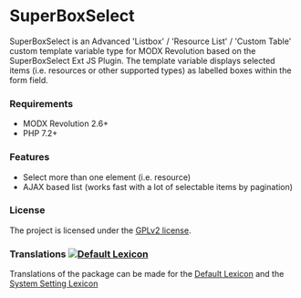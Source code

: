 # SuperBoxSelect

SuperBoxSelect is an Advanced 'Listbox' / 'Resource List' / 'Custom Table'
custom template variable type for MODX Revolution based on the SuperBoxSelect Ext JS
Plugin. The template variable displays selected items (i.e. resources or other
supported types) as labelled boxes within the form field.

### Requirements

* MODX Revolution 2.6+
* PHP 7.2+

### Features

* Select more than one element (i.e. resource)
* AJAX based list (works fast with a lot of selectable items by pagination)

### License

The project is licensed under the [GPLv2 license](https://github.com/Jako/SuperBoxSelect/LICENSE.md).

### Translations [![Default Lexicon](https://hosted.weblate.org/widget/modx-extras/superboxselect/standard/svg-badge.svg)](https://hosted.weblate.org/projects/modx-extras/superboxselect/)

Translations of the package can be made for the [Default Lexicon](https://hosted.weblate.org/projects/modx-extras/superboxselect/standard/) and the [System Setting Lexicon](https://hosted.weblate.org/projects/modx-extras/superboxselect/system-settings/)
